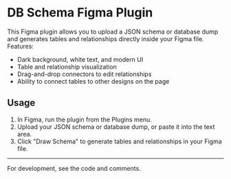 # DB Schema Figma Plugin

This Figma plugin allows you to upload a JSON schema or database dump and generates tables and relationships directly inside your Figma file. Features:

- Dark background, white text, and modern UI
- Table and relationship visualization
- Drag-and-drop connectors to edit relationships
- Ability to connect tables to other designs on the page

## Usage
1. In Figma, run the plugin from the Plugins menu.
2. Upload your JSON schema or database dump, or paste it into the text area.
3. Click "Draw Schema" to generate tables and relationships in your Figma file.

---

For development, see the code and comments.
